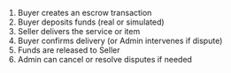 1. Buyer creates an escrow transaction
2. Buyer deposits funds (real or simulated)
3. Seller delivers the service or item
4. Buyer confirms delivery (or Admin intervenes if dispute)
5. Funds are released to Seller
6. Admin can cancel or resolve disputes if needed
